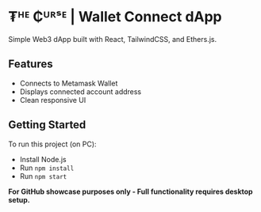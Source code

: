 # ₮ᴴᴱ ₵ᵁᴿˢᴱ | Wallet Connect dApp

Simple Web3 dApp built with React, TailwindCSS, and Ethers.js.

## Features
- Connects to Metamask Wallet
- Displays connected account address
- Clean responsive UI

## Getting Started
To run this project (on PC):
- Install Node.js
- Run `npm install`
- Run `npm start`

**For GitHub showcase purposes only - Full functionality requires desktop setup.**
